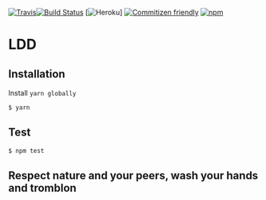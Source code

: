 [![Travis](https://img.shields.io/travis/fif0o/lazarini.svg)](https://img.shields.io/travis/fif0o/lazarini.svg)[![Build Status](https://travis-ci.org/buildit/lazarini.svg?branch=master)](https://travis-ci.org/buildit/lazarini)
[![Heroku](https://heroku-badge.herokuapp.com/?app=lazarini)]
[![Commitizen friendly](https://img.shields.io/badge/commitizen-friendly-brightgreen.svg)](http://commitizen.github.io/cz-cli/)
[![npm](https://img.shields.io/npm/l/express.svg)]()

# LDD

## Installation

Install `yarn globally`

```sh
$ yarn
```

## Test

```sh
$ npm test
```

## Respect nature and your peers, wash your hands and tromblon
